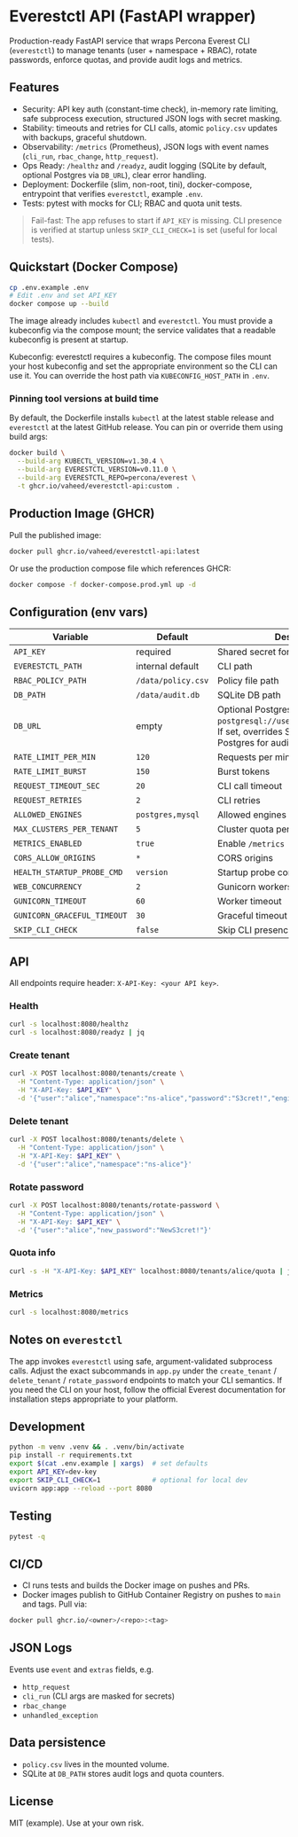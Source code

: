 # Everestctl API (FastAPI wrapper)

Production-ready FastAPI service that wraps Percona Everest CLI (`everestctl`) to manage tenants (user + namespace + RBAC), rotate passwords, enforce quotas, and provide audit logs and metrics.

## Features

- Security: API key auth (constant-time check), in-memory rate limiting, safe subprocess execution, structured JSON logs with secret masking.
- Stability: timeouts and retries for CLI calls, atomic `policy.csv` updates with backups, graceful shutdown.
- Observability: `/metrics` (Prometheus), JSON logs with event names (`cli_run`, `rbac_change`, `http_request`).
- Ops Ready: `/healthz` and `/readyz`, audit logging (SQLite by default, optional Postgres via `DB_URL`), clear error handling.
- Deployment: Dockerfile (slim, non-root, tini), docker-compose, entrypoint that verifies `everestctl`, example `.env`.
- Tests: pytest with mocks for CLI; RBAC and quota unit tests.

> Fail-fast: The app refuses to start if `API_KEY` is missing. CLI presence is verified at startup unless `SKIP_CLI_CHECK=1` is set (useful for local tests).

## Quickstart (Docker Compose)

```bash
cp .env.example .env
# Edit .env and set API_KEY
docker compose up --build
```

The image already includes `kubectl` and `everestctl`.
You must provide a kubeconfig via the compose mount; the service validates that a readable kubeconfig is present at startup.

Kubeconfig: everestctl requires a kubeconfig. The compose files mount your host kubeconfig and set the appropriate environment so the CLI can use it. You can override the host path via `KUBECONFIG_HOST_PATH` in `.env`.

### Pinning tool versions at build time

By default, the Dockerfile installs `kubectl` at the latest stable release and `everestctl` at the latest GitHub release. You can pin or override them using build args:

```bash
docker build \
  --build-arg KUBECTL_VERSION=v1.30.4 \
  --build-arg EVERESTCTL_VERSION=v0.11.0 \
  --build-arg EVERESTCTL_REPO=percona/everest \
  -t ghcr.io/vaheed/everestctl-api:custom .
```

## Production Image (GHCR)

Pull the published image:

```bash
docker pull ghcr.io/vaheed/everestctl-api:latest
```

Or use the production compose file which references GHCR:

```bash
docker compose -f docker-compose.prod.yml up -d
```

## Configuration (env vars)

| Variable | Default | Description |
|---|---|---|
| `API_KEY` | required | Shared secret for `X-API-Key` header |
| `EVERESTCTL_PATH` | internal default | CLI path |
| `RBAC_POLICY_PATH` | `/data/policy.csv` | Policy file path |
| `DB_PATH` | `/data/audit.db` | SQLite DB path |
| `DB_URL` | empty | Optional Postgres URL (e.g., `postgresql://user:pass@host:5432/db`). If set, overrides SQLite and uses Postgres for audit/counters. |
| `RATE_LIMIT_PER_MIN` | `120` | Requests per minute |
| `RATE_LIMIT_BURST` | `150` | Burst tokens |
| `REQUEST_TIMEOUT_SEC` | `20` | CLI call timeout |
| `REQUEST_RETRIES` | `2` | CLI retries |
| `ALLOWED_ENGINES` | `postgres,mysql` | Allowed engines |
| `MAX_CLUSTERS_PER_TENANT` | `5` | Cluster quota per tenant |
| `METRICS_ENABLED` | `true` | Enable `/metrics` |
| `CORS_ALLOW_ORIGINS` | `*` | CORS origins |
| `HEALTH_STARTUP_PROBE_CMD` | `version` | Startup probe command |
| `WEB_CONCURRENCY` | `2` | Gunicorn workers |
| `GUNICORN_TIMEOUT` | `60` | Worker timeout |
| `GUNICORN_GRACEFUL_TIMEOUT` | `30` | Graceful timeout |
| `SKIP_CLI_CHECK` | `false` | Skip CLI presence check (tests/dev) |

## API

All endpoints require header: `X-API-Key: <your API key>`.

### Health

```bash
curl -s localhost:8080/healthz
curl -s localhost:8080/readyz | jq
```

### Create tenant

```bash
curl -X POST localhost:8080/tenants/create \
  -H "Content-Type: application/json" \
  -H "X-API-Key: $API_KEY" \
  -d '{"user":"alice","namespace":"ns-alice","password":"S3cret!","engine":"postgres"}'
```

### Delete tenant

```bash
curl -X POST localhost:8080/tenants/delete \
  -H "Content-Type: application/json" \
  -H "X-API-Key: $API_KEY" \
  -d '{"user":"alice","namespace":"ns-alice"}'
```

### Rotate password

```bash
curl -X POST localhost:8080/tenants/rotate-password \
  -H "Content-Type: application/json" \
  -H "X-API-Key: $API_KEY" \
  -d '{"user":"alice","new_password":"NewS3cret!"}'
```

### Quota info

```bash
curl -s -H "X-API-Key: $API_KEY" localhost:8080/tenants/alice/quota | jq
```

### Metrics

```bash
curl -s localhost:8080/metrics
```

## Notes on `everestctl`

The app invokes `everestctl` using safe, argument-validated subprocess calls. Adjust the exact subcommands in `app.py` under the `create_tenant` / `delete_tenant` / `rotate_password` endpoints to match your CLI semantics.
If you need the CLI on your host, follow the official Everest documentation for installation steps appropriate to your platform.

## Development

```bash
python -m venv .venv && . .venv/bin/activate
pip install -r requirements.txt
export $(cat .env.example | xargs)  # set defaults
export API_KEY=dev-key
export SKIP_CLI_CHECK=1             # optional for local dev
uvicorn app:app --reload --port 8080
```

## Testing

```bash
pytest -q
```

## CI/CD

- CI runs tests and builds the Docker image on pushes and PRs.
- Docker images publish to GitHub Container Registry on pushes to `main` and tags. Pull via:

```bash
docker pull ghcr.io/<owner>/<repo>:<tag>
```

## JSON Logs

Events use `event` and `extras` fields, e.g.
- `http_request`
- `cli_run` (CLI args are masked for secrets)
- `rbac_change`
- `unhandled_exception`

## Data persistence

- `policy.csv` lives in the mounted volume.
- SQLite at `DB_PATH` stores audit logs and quota counters.

## License

MIT (example). Use at your own risk.
